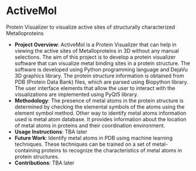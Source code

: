 # ActiveMol
Protein Visualizer to visualize active sites of structurally characterized Metalloproteins
- **Project Overview**: ActiveMol is a Protein Visualizer that can help in viewing the active sites of Metalloproteins in 3D without any manual selections. The aim of this project is to develop a protein visualizer software that can visualize metal binding sites in a protein structure. The software is developed using Python programming language and DejaVu 3D graphics library. The protein structure information is obtained from PDB (Protein Data Bank) files, which are parsed using Biopython library. The user interface elements that allow the user to interact with the visualizations are implemented using PyQt5 library.  
- **Methodology**: The presence of metal atoms in the protein structure is determined by checking the elemental symbols of the atoms using the element symbol method. Other way to identify metal atoms information used is metal atom database. It provides information about the location of metal atoms in proteins and their coordination environment. 
- **Usage Instructions**: TBA later
- **Future Work**: Identify metal atoms in PDB using machine learning techniques. These techniques can be trained on a set of metal-containing proteins to recognize the characteristics of metal atoms in protein structures.
- **Contributions**: TBA later
